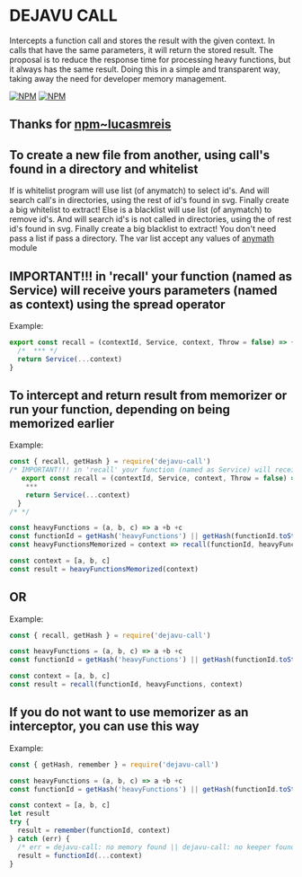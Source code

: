 # DEJAVU CALL
Intercepts a function call and stores the result with the given context.
In calls that have the same parameters, it will return the stored result.
The proposal is to reduce the response time for processing heavy functions, but it always has the same result. Doing this in a simple and transparent way, taking away the need for developer memory management.

[![NPM](https://nodei.co/npm/dejavu-call.png?downloads=true&downloadRank=true&stars=true)](https://nodei.co/npm/dejavu-call/)
[![NPM](https://nodei.co/npm-dl/dejavu-call.png?height=3&months=2)](https://nodei.co/npm-dl/dejavu-call/)

## Thanks for [npm~lucasmreis](https://www.npmjs.com/~lucasmreis)

## To create a new file from another, using call's found in a directory and whitelist
If is whitelist program will use list (of anymatch)  to select id's. And will search call's in directories, using the rest of id's found in svg. Finally create a big whitelist to extract!
Else is a blacklist will use list (of anymatch) to remove id's. And will search id's is not called in directories, using the of rest id's found in svg. Finally create a big blacklist to extract!
You don't need pass a list if pass a directory.
The var list accept any values of [anymath](https://www.npmjs.com/package/anymatch) module

## IMPORTANT!!! in 'recall' your function (named as Service) will receive yours parameters (named as context) using the spread operator
Example:
```javascript
export const recall = (contextId, Service, context, Throw = false) => {
  /*  *** */
  return Service(...context)
}
```

## To intercept and return result from memorizer or run your function, depending on being memorized earlier
Example:
```javascript
const { recall, getHash } = require('dejavu-call')
/* IMPORTANT!!! in 'recall' your function (named as Service) will receive yours parameters (named as context) using the spread operator */
   export const recall = (contextId, Service, context, Throw = false) => {
    ***
    return Service(...context)
  }
/* */

const heavyFunctions = (a, b, c) => a +b +c
const functionId = getHash('heavyFunctions') || getHash(functionId.toString())
const heavyFunctionsMemorized = context => recall(functionId, heavyFunctions, context)

const context = [a, b, c]
const result = heavyFunctionsMemorized(context)
```
## OR
Example:
```javascript
const { recall, getHash } = require('dejavu-call')

const heavyFunctions = (a, b, c) => a +b +c
const functionId = getHash('heavyFunctions') || getHash(functionId.toString())

const context = [a, b, c]
const result = recall(functionId, heavyFunctions, context)
```

## If you do not want to use memorizer as an interceptor, you can use this way
Example:
```javascript
const { getHash, remember } = require('dejavu-call')

const heavyFunctions = (a, b, c) => a +b +c
const functionId = getHash('heavyFunctions') || getHash(functionId.toString())

const context = [a, b, c]
let result
try {
  result = remember(functionId, context)
} catch (err) {
  /* err = dejavu-call: no memory found || dejavu-call: no keeper found */
  result = functionId(...context)
}
```
